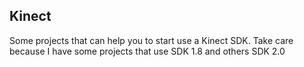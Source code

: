 ## Kinect

Some projects that can help you to start use a Kinect SDK. Take care because I have some projects that use SDK 1.8 and others SDK 2.0
